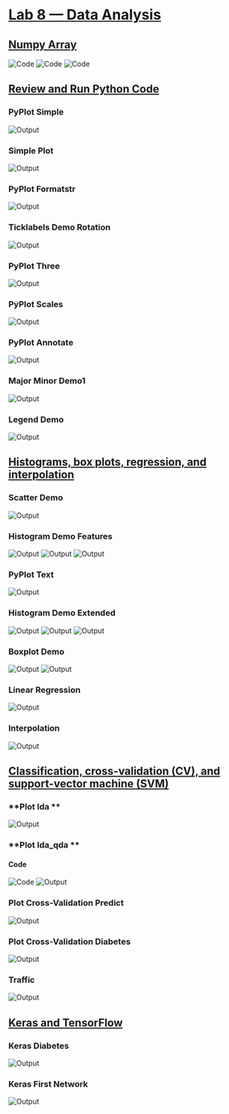 # **<ins>Lab 8 — Data Analysis </ins>**
## **<ins> Numpy Array</ins>**
![Code](Numpy_Array(1).png)
![Code](Numpy_Array(2).png)
![Code](Numpy_Array(3).png)

## **<ins> Review and Run Python Code </ins>** 
### **PyPlot Simple**
![Output](output_pyplot_simple.py.png)
### **Simple Plot**
![Output](output_simple_plot.py.png)
### **PyPlot Formatstr**
![Output](4-to-1MultiplexerOutput.png)
### **Ticklabels Demo Rotation**
![Output](output_pyplot_formatstr.py.png)
### **PyPlot Three**
![Output](output_pyplot_three.py.png)
### **PyPlot Scales**
![Output](output_pyplot_scales.py.png)
### **PyPlot Annotate**
![Output](output_pyplot_annotate.py.png)
### **Major Minor Demo1**
![Output](output_major_minor_demo1.py.png)
### **Legend Demo**
![Output](output_legend_demo.py.png)

## **<ins> Histograms, box plots, regression, and interpolation </ins>** 
### **Scatter Demo**
![Output](output_scatter_demo.py.png)
### **Histogram Demo Features**
![Output](output_histogram_demo_features.py(1).png)
![Output](output_histogram_demo_features.py(2).png)
![Output](output_histogram_demo_features.py(3).png)
### **PyPlot Text**
![Output](python3_pyplot_text.py.png)
### **Histogram Demo Extended**
![Output](output_histogram_demo_features.py(1).png)
![Output](output_histogram_demo_features.py(2).png)
![Output](output_histogram_demo_features.py(3).png)
### **Boxplot Demo**
![Output](output_boxplot_demo.py(1).png)
![Output](output_boxplot_demo.py(2).png)
### **Linear Regression**
![Output](output_linreg.py.png)
### **Interpolation**
![Output](output_interpolation.py.png)

## **<ins> Classification, cross-validation (CV), and support-vector machine (SVM) </ins>** 
### **Plot lda **
![Output](output_plot_lda.py.png)
### **Plot lda_qda **
#### **Code**
![Code](code_plot_lda_qda.py.png)
![Output](output_plot_lda_qda.py.png)
### **Plot Cross-Validation Predict**
![Output](output_linreg.py.png)
### **Plot Cross-Validation Diabetes**
![Output](output_interpolation.py.png)
### **Traffic**
![Output](output_linreg.py.png)

## **<ins> Keras and TensorFlow </ins>** 
### **Keras Diabetes**
![Output](output_linreg.py.png)
### **Keras First Network**
![Output](output_interpolation.py.png)








